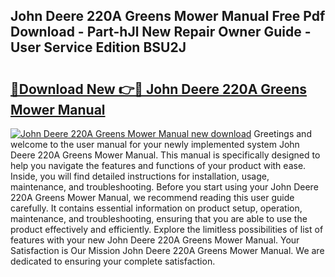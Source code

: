 ## John Deere 220A Greens Mower Manual Free Pdf Download - Part-hJl New Repair Owner Guide - User Service Edition BSU2J

# <h2><a href="http://bc95036.oget.top/?id=John+Deere+220A+Greens+Mower+Manual">🔗Download New 👉🔴 John Deere 220A Greens Mower Manual</a></h2>

[![John Deere 220A Greens Mower Manual new download](https://i.imgur.com/5g1atiW.png)](http://bc95036.oget.top/?id=John+Deere+220A+Greens+Mower+Manual)
Greetings and welcome to the user manual for your newly implemented system John Deere 220A Greens Mower Manual. This manual is specifically designed to help you navigate the features and functions of your product with ease. Inside, you will find detailed instructions for installation, usage, maintenance, and troubleshooting. Before you start using your John Deere 220A Greens Mower Manual, we recommend reading this user guide carefully. It contains essential information on product setup, operation, maintenance, and troubleshooting, ensuring that you are able to use the product effectively and efficiently. Explore the limitless possibilities of list of features with your new John Deere 220A Greens Mower Manual. Your Satisfaction is Our Mission John Deere 220A Greens Mower Manual. We are dedicated to ensuring your complete satisfaction.
